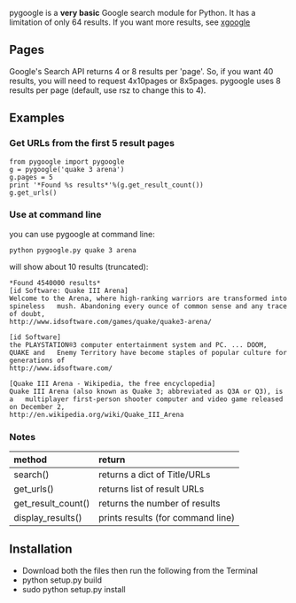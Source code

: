 pygoogle is a **very basic** Google search module for Python.
It has a limitation of only 64 results. If you want more results, see [xgoogle](http://www.catonmat.net/blog/python-library-for-google-translate/)

## Pages ##
Google's Search API returns 4 or 8 results per 'page'. So, if you want 40 results, you will need to request 4x10pages or 8x5pages.
pygoogle uses 8 results per page (default, use rsz to change this to 4).

## Examples ##

### Get URLs from the first 5 result pages ###
```
from pygoogle import pygoogle
g = pygoogle('quake 3 arena')
g.pages = 5
print '*Found %s results*'%(g.get_result_count())
g.get_urls()
```

### Use at command line ###
you can use pygoogle at command line:
```
python pygoogle.py quake 3 arena
```

will show about 10 results (truncated):
```
*Found 4540000 results*
[id Software: Quake III Arena]
Welcome to the Arena, where high-ranking warriors are transformed into spineless   mush. Abandoning every ounce of common sense and any trace of doubt,
http://www.idsoftware.com/games/quake/quake3-arena/

[id Software]
the PLAYSTATION®3 computer entertainment system and PC. ... DOOM, QUAKE and   Enemy Territory have become staples of popular culture for generations of
http://www.idsoftware.com/

[Quake III Arena - Wikipedia, the free encyclopedia]
Quake III Arena (also known as Quake 3; abbreviated as Q3A or Q3), is a   multiplayer first-person shooter computer and video game released on December 2,
http://en.wikipedia.org/wiki/Quake_III_Arena
```

### Notes ###
| **method** | **return** |
|:-----------|:-----------|
| search()   | returns a dict of Title/URLs |
| get\_urls() |returns list of result URLs |
| get\_result\_count() | returns the number of results |
| display\_results()|  prints results (for command line) |

## Installation ##
  * Download both the files then run the following from the Terminal
  * python setup.py build
  * sudo python setup.py install
